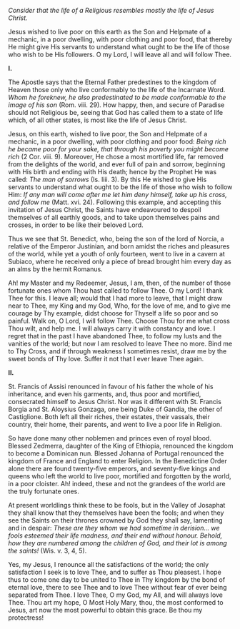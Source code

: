 
*Consider that the life of a Religious resembles mostly the life of Jesus Christ.*

Jesus wished to live poor on this earth as the Son and Helpmate of a mechanic, in a poor dwelling, with poor clothing and poor food, that thereby He might give His servants to understand what ought to be the life of those who wish to be His followers. O my Lord, I will leave all and will follow Thee.

**I\.**

The Apostle says that the Eternal Father predestines to the kingdom of Heaven those only who live conformably to the life of the Incarnate Word. *Whom he foreknew, he also predestinated to be made conformable to the image of his son* (Rom. viii. 29). How happy, then, and secure of Paradise should not Religious be, seeing that God has called them to a state of life which, of all other states, is most like the life of Jesus Christ.

Jesus, on this earth, wished to live poor, the Son and Helpmate of a mechanic, in a poor dwelling, with poor clothing and poor food: *Being rich he became poor for your sake, that through his poverty you might become rich* (2 Cor. viii. 9). Moreover, He chose a most mortified life, far removed from the delights of the world, and ever full of pain and sorrow, beginning with His birth and ending with His death; hence by the Prophet He was called: *The man of sorrows* (Is. liii. 3). By this He wished to give His servants to understand what ought to be the life of those who wish to follow Him: *If any man will come after me let him deny himself, take up his cross, and follow me* (Matt. xvi. 24). Following this example, and accepting this invitation of Jesus Christ, the Saints have endeavoured to despoil themselves of all earthly goods, and to take upon themselves pains and crosses, in order to be like their beloved Lord.

Thus we see that St. Benedict, who, being the son of the lord of Norcia, a relative of the Emperor Justinian, and born amidst the riches and pleasures of the world, while yet a youth of only fourteen, went to live in a cavern at Subiaco, where he received only a piece of bread brought him every day as an alms by the hermit Romanus.

Ah! my Master and my Redeemer, Jesus, I am, then, of the number of those fortunate ones whom Thou hast called to follow Thee. O my Lord! I thank Thee for this. I leave all; would that I had more to leave, that I might draw near to Thee, my King and my God, Who, for the love of me, and to give me courage by Thy example, didst choose for Thyself a life so poor and so painful. Walk on, O Lord, I will follow Thee. Choose Thou for me what cross Thou wilt, and help me. I will always carry it with constancy and love. I regret that in the past I have abandoned Thee, to follow my lusts and the vanities of the world; but now I am resolved to leave Thee no more. Bind me to Thy Cross, and if through weakness I sometimes resist, draw me by the sweet bonds of Thy love. Suffer it not that I ever leave Thee again.

**II\.**

St. Francis of Assisi renounced in favour of his father the whole of his inheritance, and even his garments, and, thus poor and mortified, consecrated himself to Jesus Christ. Nor was it different with St. Francis Borgia and St. Aloysius Gonzaga, one being Duke of Gandia, the other of Castiglione. Both left all their riches, their estates, their vassals, their country, their home, their parents, and went to live a poor life in Religion.

So have done many other noblemen and princes even of royal blood. Blessed Zedmerra, daughter of the King of Ethiopia, renounced the kingdom to become a Dominican nun. Blessed Johanna of Portugal renounced the kingdom of France and England to enter Religion. In the Benedictine Order alone there are found twenty-five emperors, and seventy-five kings and queens who left the world to live poor, mortified and forgotten by the world, in a poor cloister. Ah! indeed, these and not the grandees of the world are the truly fortunate ones.

At present worldlings think these to be fools, but in the Valley of Josaphat they shall know that they themselves have been the fools; and when they see the Saints on their thrones crowned by God they shall say, lamenting and in despair: *These are they whom we had sometime in derision... we fools esteemed their life madness, and their end without honour. Behold, how they are numbered among the children of God, and their lot is among the saints!* (Wis. v. 3, 4, 5).

Yes, my Jesus, I renounce all the satisfactions of the world; the only satisfaction I seek is to love Thee, and to suffer as Thou pleasest. I hope thus to come one day to be united to Thee in Thy kingdom by the bond of eternal love, there to see Thee and to love Thee without fear of ever being separated from Thee. I love Thee, O my God, my All, and will always love Thee. Thou art my hope, O Most Holy Mary, thou, the most conformed to Jesus, art now the most powerful to obtain this grace. Be thou my protectress!

